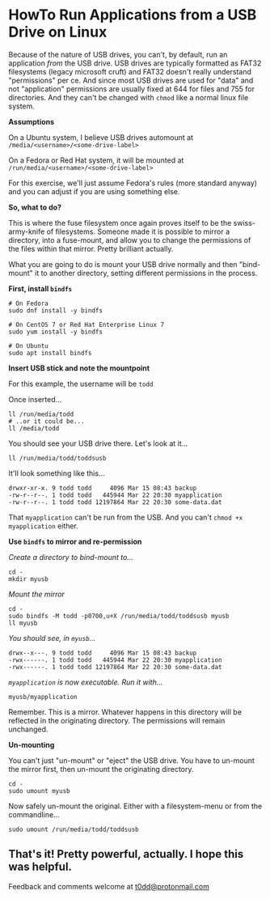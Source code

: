 # HowTo Run Applications from a USB Drive on Linux

Because of the nature of USB drives, you can't, by default, run an application
_from_ the USB drive. USB drives are typically formatted as FAT32 filesystems
(legacy microsoft cruft) and FAT32 doesn't really understand "permissions" per
ce. And since most USB drives are used for "data" and not "application"
permissions are usually fixed at 644 for files and 755 for directories. And
they can't be changed with `chmod` like a normal linux file system.

**Assumptions**

On a Ubuntu system, I believe USB drives automount at
`/media/<username>/<some-drive-label>`

On a Fedora or Red Hat system, it will be mounted at
`/run/media/<username>/<some-drive-label>`

For this exercise, we'll just assume Fedora's rules (more standard anyway) and
you can adjust if you are using something else.

**So, what to do?**

This is where the fuse filesystem once again proves itself to be the
swiss-army-knife of filesystems. Someone made it is possible to mirror a
directory, into a fuse-mount, and allow you to change the permissions of the
files within that mirror. Pretty brilliant actually.

What you are going to do is mount your USB drive normally and then "bind-mount"
it to another directory, setting different permissions in the process.

**First, install `bindfs`**

```
# On Fedora
sudo dnf install -y bindfs
```

```
# On CentOS 7 or Red Hat Enterprise Linux 7
sudo yum install -y bindfs
```

```
# On Ubuntu
sudo apt install bindfs
```

**Insert USB stick and note the mountpoint**

For this example, the username will be `todd`

Once inserted...

```
ll /run/media/todd
# ..or it could be...
ll /media/todd
```

You should see your USB drive there. Let's look at it...

```
ll /run/media/todd/toddsusb
```

It'll look something like this...

```
drwxr-xr-x. 9 todd todd     4096 Mar 15 08:43 backup
-rw-r--r--. 1 todd todd   445944 Mar 22 20:30 myapplication
-rw-r--r--. 1 todd todd 12197864 Mar 22 20:30 some-data.dat
```

That `myapplication` can't be run from the USB. And you can't `chmod +x
myapplication` either.

**Use `bindfs` to mirror and re-permission**

*Create a directory to bind-mount to...*

```
cd -
mkdir myusb
```

*Mount the mirror*

```
cd -
sudo bindfs -M todd -p0700,u+X /run/media/todd/toddsusb myusb
ll myusb
```

*You should see, in `myusb`...*

```
drwx--x---. 9 todd todd     4096 Mar 15 08:43 backup
-rwx------. 1 todd todd   445944 Mar 22 20:30 myapplication
-rwx------. 1 todd todd 12197864 Mar 22 20:30 some-data.dat
```

*`myapplication` is now executable. Run it with...*

```
myusb/myapplication
```

Remember. This is a mirror. Whatever happens in this directory will be
reflected in the originating directory. The permissions will remain unchanged.


**Un-mounting**

You can't just "un-mount" or "eject" the USB drive. You have to un-mount the
mirror first, then un-mount the originating directory.

```
cd -
sudo umount myusb
```

Now safely un-mount the original. Either with a filesystem-menu or from the commandline...

```
sudo umount /run/media/todd/toddsusb
```


## That's it! Pretty powerful, actually. I hope this was helpful.

Feedback and comments welcome at <t0dd@protonmail.com>

